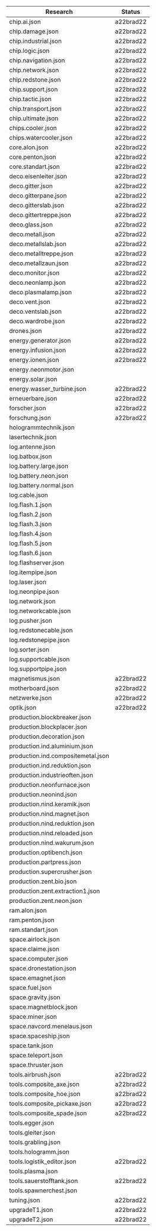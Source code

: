 Research  | Status
--------- | ------
chip.ai.json | a22brad22
chip.damage.json | a22brad22
chip.industrial.json | a22brad22
chip.logic.json | a22brad22
chip.navigation.json | a22brad22
chip.network.json | a22brad22
chip.redstone.json | a22brad22
chip.support.json | a22brad22
chip.tactic.json | a22brad22
chip.transport.json | a22brad22
chip.ultimate.json | a22brad22
chips.cooler.json | a22brad22
chips.watercooler.json | a22brad22
core.alon.json | a22brad22
core.penton.json | a22brad22
core.standart.json | a22brad22
deco.eisenleiter.json | a22brad22
deco.gitter.json | a22brad22
deco.gitterpane.json | a22brad22
deco.gitterslab.json | a22brad22
deco.gittertreppe.json | a22brad22
deco.glass.json | a22brad22
deco.metall.json | a22brad22
deco.metallslab.json | a22brad22
deco.metalltreppe.json | a22brad22
deco.metallzaun.json | a22brad22
deco.monitor.json | a22brad22
deco.neonlamp.json | a22brad22
deco.plasmalamp.json | a22brad22
deco.vent.json | a22brad22
deco.ventslab.json | a22brad22
deco.wardrobe.json | a22brad22
drones.json | a22brad22
energy.generator.json | a22brad22
energy.infusion.json | a22brad22
energy.ionen.json | a22brad22
energy.neonmotor.json |
energy.solar.json |
energy.wasser_turbine.json | a22brad22
erneuerbare.json | a22brad22
forscher.json | a22brad22
forschung.json | a22brad22
hologrammtechnik.json |
lasertechnik.json |
log.antenne.json |
log.batbox.json |
log.battery.large.json |
log.battery.neon.json |
log.battery.normal.json |
log.cable.json |
log.flash.1.json |
log.flash.2.json |
log.flash.3.json |
log.flash.4.json |
log.flash.5.json |
log.flash.6.json |
log.flashserver.json |
log.itempipe.json |
log.laser.json |
log.neonpipe.json |
log.network.json |
log.networkcable.json |
log.pusher.json |
log.redstonecable.json |
log.redstonepipe.json |
log.sorter.json |
log.supportcable.json |
log.supportpipe.json |
magnetismus.json | a22brad22
motherboard.json | a22brad22
netzwerke.json | a22brad22
optik.json | a22brad22
production.blockbreaker.json |
production.blockplacer.json |
production.decoration.json |
production.ind.aluminium.json |
production.ind.compositemetal.json |
production.ind.reduktion.json |
production.industrieoften.json |
production.neonfurnace.json |
production.neonind.json |
production.nind.keramik.json |
production.nind.magnet.json |
production.nind.reduktion.json |
production.nind.reloaded.json |
production.nind.wakurum.json |
production.optibench.json |
production.partpress.json |
production.supercrusher.json |
production.zent.bio.json |
production.zent.extraction1.json |
production.zent.neon.json |
ram.alon.json |
ram.penton.json |
ram.standart.json |
space.airlock.json |
space.claime.json |
space.computer.json |
space.dronestation.json |
space.emagnet.json |
space.fuel.json |
space.gravity.json |
space.magnetblock.json |
space.miner.json |
space.navcord.menelaus.json |
space.spaceship.json |
space.tank.json |
space.teleport.json |
space.thruster.json |
tools.airbrush.json | a22brad22
tools.composite_axe.json | a22brad22
tools.composite_hoe.json | a22brad22
tools.composite_pickaxe.json | a22brad22
tools.composite_spade.json | a22brad22
tools.egger.json |
tools.gleiter.json |
tools.grabling.json |
tools.hologramm.json |
tools.logistik_editor.json | a22brad22
tools.plasma.json |
tools.sauerstofftank.json | a22brad22
tools.spawnerchest.json |
tuning.json | a22brad22
upgradeT1.json | a22brad22
upgradeT2.json | a22brad22
